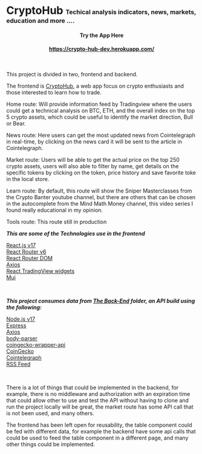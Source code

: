 <!-- <span font-size: 20px;>CryptoHub</span> Techical analysis indicators, news, markets, education and more .... -->
# CryptoHub  <font size="3"> Techical analysis indicators, news, markets, education and more ....</font>




#### <div align='center'>Try the App Here</div>  
#### <div align='center'>https://crypto-hub-dev.herokuapp.com/</div>  


<br>

This project is divided in two, frontend and backend.

The frontend is <a>[CryptoHub](https://crypto-hub-dev.herokuapp.com/),</a> a web app focus on crypto enthusiasts and those interested to learn how to trade.<br>

Home route: Will provide information feed by Tradingview where the users could get a technical analysis on BTC, ETH, and the overall index on the top 5 crypto assets, which could be useful to identify the market direction, Bull or Bear.

News route: Here users can get the most updated news from Cointelegraph in real-time, by clicking on the news card it will be sent to the article in Cointelegraph.

Market route: Users will be able to get the actual price on the top 250 crypto assets, users will also able to filter by name, get details on the specific tokens by clicking on the token, price history and save favorite toke in the local store.

Learn route: By default, this route will show the Sniper Masterclasses from the Crypto Banter youtube channel, but there are others that can be chosen in the autocomplete from the Mind Math Money channel, this video series I found really educational in my opinion.

Tools route: This route still in production
<br>

_**This are some of the Technologies use in the frontend**_

<a>[React.js v17](https://reactjs.org/)</a> <br>
<a>[React Router v6](https://reactrouter.com/)</a> <br>
<a>[React Router DOM](https://www.npmjs.com/package/react-router-dom)</a> <br>
<a>[Axios](https://axios-http.com/docs/intro)</a> <br>
<a>[React TradingView widgets](https://www.npmjs.com/package/react-ts-tradingview-widgets)</a> <br>
<a>[Mui](https://mui.com/)</a> <br>
<!-- <a>[]()</a> <br> -->
 <br>

_**This project consumes data from <a>[The Back-End](https://github.com/OGMorales17/Capstone-2/tree/master/CryptoHub/backend)</a> folder, an API build using the following:**_
<!-- <br>  -->

<a>[Node.js v17](https://nodejs.org/en/)</a> <br>
<a>[Express](https://expressjs.com/)</a> <br>
<a>[Axios](https://axios-http.com/docs/intro)</a> <br>
<a>[body-parser](https://www.npmjs.com/package/body-parser#bodyparserjsonoptions)</a> <br>
<a>[coingecko-wrapper-api](https://www.npmjs.com/package/coingecko-wrapper-api)</a> <br>
<a>[CoinGecko](https://www.coingecko.com/en/api/documentation)</a> <br>
<a>[Cointelegraph](https://cointelegraph.com/rss-feeds)</a> <br>
<a>[RSS Feed](https://rss.com/blog/how-do-rss-feeds-work/)</a> <br>

<br>

There is a lot of things that could be implemented in the backend, for example, there is no middleware and authorization with an expiration time that could allow other to use and test the API without having to clone and run the project locally will be great, the market route has some API call that is not been used, and many others.

The frontend has been left open for reusability, the table component could be fed with different data, for example the backend have some api calls that could be used to feed the table component in a different page, and many other things could be implemented.
